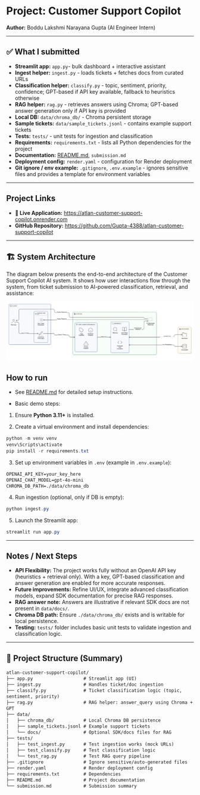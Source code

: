 # Project: **Customer Support Copilot**
**Author:** Boddu Lakshmi Narayana Gupta (AI Engineer Intern)

---

## ✅ What I submitted
- **Streamlit app:** `app.py`- bulk dashboard + interactive assistant  
- **Ingest helper:** `ingest.py` - loads tickets + fetches docs from curated URLs  
- **Classification helper:** `classify.py` - topic, sentiment, priority, confidence; GPT-based if API key available, fallback to heuristics otherwise
- **RAG helper:** `rag.py` - retrieves answers using Chroma; GPT-based answer generation only if API key is provided 
- **Local DB:** `data/chroma_db/` - Chroma persistent storage
- **Sample tickets:** `data/sample_tickets.jsonl` - contains example support tickets
- **Tests:** `tests/` - unit tests for ingestion and classification
- **Requirements:** `requirements.txt` - lists all Python dependencies for the project 
- **Documentation:** [README.md](https://github.com/Gupta-4388/atlan-customer-support-copilot/blob/main/README.md), `submission.md`  
- **Deployment config:** `render.yaml` - configuration for Render deployment
- **Git ignore / env example:** `.gitignore`, `.env.example` - ignores sensitive files and provides a template for environment variables

---

## Project Links

- **🚀 Live Application:** https://atlan-customer-support-copilot.onrender.com
- **GitHub Repository:** https://github.com/Gupta-4388/atlan-customer-support-copilot

---

## 🏗️ System Architecture

The diagram below presents the end-to-end architecture of the Customer Support Copilot AI system. It shows how user interactions flow through the system, from ticket submission to AI-powered classification, retrieval, and assistance:

![🧩 Architecture Overview](architecture.jpg)  

## How to run
- See [README.md](https://github.com/Gupta-4388/atlan-customer-support-copilot/blob/main/README.md) for detailed setup instructions.  

- Basic demo steps:

1. Ensure **Python 3.11+** is installed.  

2. Create a virtual environment and install dependencies:

```powershell
python -m venv venv
venv\Scripts\activate
pip install -r requirements.txt
```

3. Set up environment variables in `.env` (example in `.env.example`):

```env
OPENAI_API_KEY=your_key_here
OPENAI_CHAT_MODEL=gpt-4o-mini
CHROMA_DB_PATH=./data/chroma_db
```

4. Run ingestion (optional, only if DB is empty):

```powershell
python ingest.py
```

5. Launch the Streamlit app:

```powershell
streamlit run app.py
```

---

## Notes / Next Steps

* **API Flexibility:** The project works fully without an OpenAI API key (heuristics + retrieval only). With a key, GPT-based classification and answer generation are enabled for more accurate responses.  
* **Future improvements:** Refine UI/UX, integrate advanced classification models, expand SDK documentation for precise RAG responses.  
* **RAG answer note:** Answers are illustrative if relevant SDK docs are not present in `data/docs/`.  
* **Chroma DB path:** Ensure `./data/chroma_db/` exists and is writable for local persistence.  
* **Testing:** `tests/` folder includes basic unit tests to validate ingestion and classification logic.

---

## 📂 Project Structure (Summary)

```
atlan-customer-support-copilot/
├── app.py                   # Streamlit app (UI)
├── ingest.py                # Handles ticket/doc ingestion
├── classify.py              # Ticket classification logic (topic, sentiment, priority)
├── rag.py                   # RAG helper: answer_query using Chroma + GPT
├── data/
│   ├── chroma_db/           # Local Chroma DB persistence
│   ├── sample_tickets.jsonl # Example support tickets
│   └── docs/                # Optional SDK/docs files for RAG
├── tests/
│   ├── test_ingest.py       # Test ingestion works (mock URLs)
│   ├── test_classify.py     # Test classification logic
│   └── test_rag.py          # Test RAG query pipeline
├── .gitignore               # Ignore sensitive/auto-generated files
├── render.yaml              # Render deployment config
├── requirements.txt         # Dependencies
├── README.md                # Project documentation
└── submission.md            # Submission summary
```




